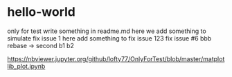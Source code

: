 # hello-world
only for test
write something in readme.md
here we add something to simulate fix issue 1
here add something to fix issue 123
fix issue #6
bbb
rebase -> second
b1
b2


https://nbviewer.jupyter.org/github/lofty77/OnlyForTest/blob/master/matplotlib_plot.ipynb
